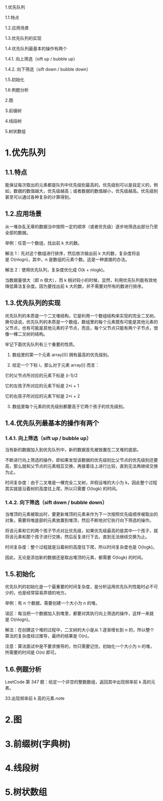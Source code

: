 

1.优先队列

1.1.特点

1.2.应用场景

1.3.优先队列的实现

1.4.优先队列最基本的操作有两个

1.4.1. 向上筛选（sift up / bubble up）

1.4.2. 向下筛选（sift down / bubble down）

1.5.初始化

1.6.例题分析

2.图

3.前缀树

4.线段树

5.树状数组

# 1.优先队列

## 1.1.特点

能保证每次取出的元素都是队列中优先级别最高的。优先级别可以是自定义的，例如，数据的数值越大，优先级越高；或者数据的数值越小，优先级越高。优先级别甚至可以通过各种复杂的计算得到。

## 1.2.应用场景

从一堆杂乱无章的数据当中按照一定的顺序（或者优先级）逐步地筛选出部分乃至全部的数据。

举例：任意一个数组，找出前 k 大的数。

解法 1：先对这个数组进行排序，然后依次输出前 k 大的数，复杂度将会是 O(nlogn)，其中，n 是数组的元素个数。这是一种直接的办法。

解法 2：使用优先队列，复杂度优化成 O(k + nlogk)。

当数据量很大（即 n 很大），而 k 相对较小的时候，显然，利用优先队列能有效地降低算法复杂度。因为要找出前 k 大的数，并不需要对所有的数进行排序。

## 1.3.优先队列的实现

优先队列的本质是一个二叉堆结构，它是利用一个数组结构来实现的完全二叉树。换句话说，优先队列的本质是一个数组，数组里的每个元素既有可能是其他元素的父节点，也有可能是其他元素的子节点，而且，每个父节点只能有两个子节点，很像一棵二叉树的结构。

牢记下面优先队列有三个重要的性质。

1. 数组里的第一个元素 array[0] 拥有最高的优先级别。

2. 给定一个下标 i，那么对于元素 array[i] 而言：

它的父节点所对应的元素下标是 (i-1)/2

它的左孩子所对应的元素下标是 2×i + 1

它的右孩子所对应的元素下标是 2×i + 2

3. 数组里每个元素的优先级别都要高于它两个孩子的优先级别。



## 1.4.优先队列最基本的操作有两个

### 1.4.1. 向上筛选（sift up / bubble up）

当有新的数据加入到优先队列中，新的数据首先被放置在二叉堆的底部。

不断进行向上筛选的操作，即如果发现该数据的优先级别比父节点的优先级别还要高，那么就和父节点的元素相互交换，再接着往上进行比较，直到无法再继续交换为止。

时间复杂度：由于二叉堆是一棵完全二叉树，并假设堆的大小为 k，因此整个过程其实就是沿着树的高度往上爬，所以只需要 O(logk) 的时间。

### 1.4.2. 向下筛选（sift down / bubble down）

当堆顶的元素被取出时，要更新堆顶的元素来作为下一次按照优先级顺序被取出的对象，需要将堆底部的元素放置到堆顶，然后不断地对它执行向下筛选的操作。

将该元素和它的两个孩子节点对比优先级，如果优先级最高的是其中一个孩子，就将该元素和那个孩子进行交换，然后反复进行下去，直到无法继续交换为止。

时间复杂度：整个过程就是沿着树的高度往下爬，所以时间复杂度也是 O(logk)。

因此，无论是添加新的数据还是取出堆顶的元素，都需要 O(logk) 的时间。

## 1.5.初始化

优先队列的初始化是一个最重要的时间复杂度，是分析运用优先队列性能时必不可少的，也是经常容易弄错的地方。

举例：有 n 个数据，需要创建一个大小为 n 的堆。

误区：每当把一个数据加入到堆里，都要对其执行向上筛选的操作，这样一来就是 O(nlogn)。

解法：在创建这个堆的过程中，二叉树的大小是从 1 逐渐增长到 n 的，所以整个算法的复杂度经过推导，最终的结果是 O(n)。

注意：算法面试中是不要求推导的，你只需要记住，初始化一个大小为 n 的堆，所需要的时间是 O(n) 即可。

## 1.6.例题分析

LeetCode 第 347 题：给定一个非空的整数数组，返回其中出现频率前 k 高的元素。

33.出现频率前 k 高的元素.note



# 2.图



# 3.前缀树(字典树)





# 4.线段树



# 5.树状数组